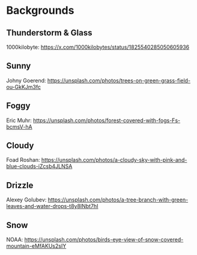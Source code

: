 # Backgrounds

## Thunderstorm & Glass

1000kilobyte: <https://x.com/1000kilobytes/status/1825540285050605936>

## Sunny

Johny Goerend: <https://unsplash.com/photos/trees-on-green-grass-field-ou-GkKJm3fc>

## Foggy

Eric Muhr: <https://unsplash.com/photos/forest-covered-with-fogs-Fs-bcmsV-hA>

## Cloudy

Foad Roshan: <https://unsplash.com/photos/a-cloudy-sky-with-pink-and-blue-clouds-iZcsb4JLNSA>

## Drizzle

Alexey Golubev: <https://unsplash.com/photos/a-tree-branch-with-green-leaves-and-water-drops-t8y8INbt7hI>

## Snow

NOAA: <https://unsplash.com/photos/birds-eye-view-of-snow-covered-mountain-eMfAKUs2sIY>
